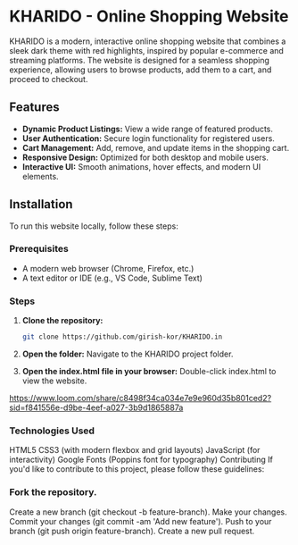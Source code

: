 # KHARIDO - Online Shopping Website

KHARIDO is a modern, interactive online shopping website that combines a sleek dark theme with red highlights, inspired by popular e-commerce and streaming platforms. The website is designed for a seamless shopping experience, allowing users to browse products, add them to a cart, and proceed to checkout.

## Features

- **Dynamic Product Listings:** View a wide range of featured products.
- **User Authentication:** Secure login functionality for registered users.
- **Cart Management:** Add, remove, and update items in the shopping cart.
- **Responsive Design:** Optimized for both desktop and mobile users.
- **Interactive UI:** Smooth animations, hover effects, and modern UI elements.

## Installation

To run this website locally, follow these steps:

### Prerequisites

- A modern web browser (Chrome, Firefox, etc.)
- A text editor or IDE (e.g., VS Code, Sublime Text)

### Steps

1. **Clone the repository:**

   ```bash
   git clone https://github.com/girish-kor/KHARIDO.in

   ```

2. **Open the folder:**
   Navigate to the KHARIDO project folder.

3. **Open the index.html file in your browser:**
   Double-click index.html to view the website.


https://www.loom.com/share/c8498f34ca034e7e9e960d35b801ced2?sid=f841556e-d9be-4eef-a027-3b9d1865887a


### Technologies Used

HTML5
CSS3 (with modern flexbox and grid layouts)
JavaScript (for interactivity)
Google Fonts (Poppins font for typography)
Contributing
If you'd like to contribute to this project, please follow these guidelines:

### Fork the repository.

Create a new branch (git checkout -b feature-branch).
Make your changes.
Commit your changes (git commit -am 'Add new feature').
Push to your branch (git push origin feature-branch).
Create a new pull request.
